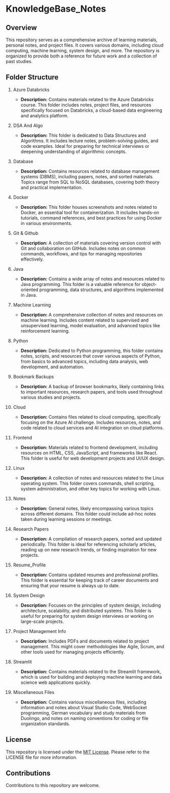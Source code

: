 # KnowledgeBase_Notes

## Overview

This repository serves as a comprehensive archive of learning materials, personal notes, and project files. It covers various domains, including cloud computing, machine learning, system design, and more. The repository is organized to provide both a reference for future work and a collection of past studies.

## Folder Structure

1. Azure Databricks

   - **Description:** Contains materials related to the Azure Databricks course. This folder includes notes, project files, and resources specifically focused on Databricks, a cloud-based data engineering and analytics platform.

2. DSA And Algo

   - **Description:** This folder is dedicated to Data Structures and Algorithms. It includes lecture notes, problem-solving guides, and code examples. Ideal for preparing for technical interviews or deepening understanding of algorithmic concepts.

3. Database

   - **Description:** Contains resources related to database management systems (DBMS), including papers, notes, and sorted materials. Topics range from SQL to NoSQL databases, covering both theory and practical implementation.

4. Docker

   - **Description:** This folder houses screenshots and notes related to Docker, an essential tool for containerization. It includes hands-on tutorials, command references, and best practices for using Docker in various environments.

5. Git & Github

   - **Description:** A collection of materials covering version control with Git and collaboration on GitHub. Includes notes on common commands, workflows, and tips for managing repositories effectively.

6. Java

   - **Description:** Contains a wide array of notes and resources related to Java programming. This folder is a valuable reference for object-oriented programming, data structures, and algorithms implemented in Java.

7. Machine Learning

   - **Description:** A comprehensive collection of notes and resources on machine learning. Includes content related to supervised and unsupervised learning, model evaluation, and advanced topics like reinforcement learning.

8. Python

   - **Description:** Dedicated to Python programming, this folder contains notes, scripts, and resources that cover various aspects of Python, from basics to advanced topics, including data analysis, web development, and automation.

9. Bookmark Backups

   - **Description:** A backup of browser bookmarks, likely containing links to important resources, research papers, and tools used throughout various studies and projects.

10. Cloud

    - **Description:** Contains files related to cloud computing, specifically focusing on the Azure AI challenge. Includes resources, notes, and code related to cloud services and AI integration on cloud platforms.

11. Frontend

    - **Description:** Materials related to frontend development, including resources on HTML, CSS, JavaScript, and frameworks like React. This folder is useful for web development projects and UI/UX design.

12. Linux

    - **Description:** A collection of notes and resources related to the Linux operating system. This folder covers commands, shell scripting, system administration, and other key topics for working with Linux.

13. Notes

    - **Description:** General notes, likely encompassing various topics across different domains. This folder could include ad-hoc notes taken during learning sessions or meetings.

14. Research Papers

    - **Description:** A compilation of research papers, sorted and updated periodically. This folder is ideal for referencing scholarly articles, reading up on new research trends, or finding inspiration for new projects.

15. Resume_Profile

    - **Description:** Contains updated resumes and professional profiles. This folder is essential for keeping track of career documents and ensuring that your resume is always up to date.

16. System Design

    - **Description:** Focuses on the principles of system design, including architecture, scalability, and distributed systems. This folder is useful for preparing for system design interviews or working on large-scale projects.

17. Project Management Info

    - **Description:** Includes PDFs and documents related to project management. This might cover methodologies like Agile, Scrum, and other tools used for managing projects efficiently.

18. Streamlit

    - **Description:** Contains materials related to the Streamlit framework, which is used for building and deploying machine learning and data science web applications quickly.

19. Miscellaneous Files
    - **Description:** Contains various miscellaneous files, including information and notes about Visual Studio Code, WebSocket programming, German vocabulary and study materials from Duolingo, and notes on naming conventions for coding or file organization standards.

## License

This repository is licensed under the [MIT License](https://opensource.org/licenses/MIT). Please refer to the LICENSE file for more information.

## Contributions

Contributions to this repository are welcome.
